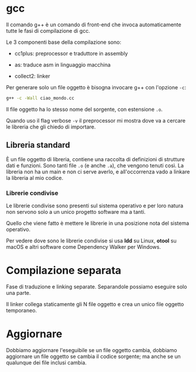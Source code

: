 # gcc

Il comando g++ è un comando di front-end che invoca automaticamente tutte le
fasi di compilazione di gcc.

Le 3 componenti base della compilazione sono:

- cc1plus: preprocessor e traduttore in assembly

- as: traduce asm in linguaggio macchina

- collect2: linker

Per generare solo un file oggetto è bisogna invocare g++ con l'opzione `-c`:

```bash
g++ -c -Wall ciao_mondo.cc
```

Il file oggetto ha lo stesso nome del sorgente, con estensione `.o`.

Quando uso il flag verbose `-v` il preprocessor mi mostra dove va a cercare le
libreria che gli chiedo di importare.

## Libreria standard

È un file oggetto di libreria, contiene una raccolta di definizioni di strutture dati e funzioni.
Sono tanti file `.o` (e anche `.a`), che vengono tenuti così. La libreria non ha un main
e non ci serve averlo, e all'occorrenza vado a linkare la libreria al mio codice.

### Librerie condivise

Le librerie condivise sono presenti sul sistema operativo e per loro natura non servono
solo a un unico progetto software ma a tanti.

Quello che viene fatto è mettere le librerie in una posizione nota del sistema operativo.

Per vedere dove sono le librerie condivise si usa **ldd** su Linux, **otool** su macOS e altri
software come Dependency Walker per Windows.

# Compilazione separata

Fase di traduzione e linking separate. Separandole possiamo eseguire solo una parte.

Il linker collega staticamente gli N file oggetto e crea un unico file oggetto temporaneo.

# Aggiornare

Dobbiamo aggiornare l'eseguibile se un file oggetto cambia, dobbiamo aggiornare un file oggetto
se cambia il codice sorgente; ma anche se un qualunque dei file inclusi cambia.
